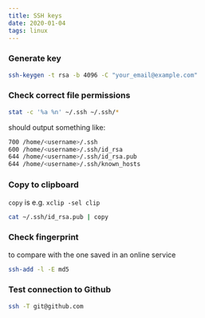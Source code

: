 ```yaml
---
title: SSH keys
date: 2020-01-04
tags: linux
---
```


### Generate key

```sh
ssh-keygen -t rsa -b 4096 -C "your_email@example.com"
```

### Check correct file permissions

```sh
stat -c '%a %n' ~/.ssh ~/.ssh/*
```

should output something like:
```sh
700 /home/<username>/.ssh
600 /home/<username>/.ssh/id_rsa
644 /home/<username>/.ssh/id_rsa.pub
644 /home/<username>/.ssh/known_hosts
```


### Copy to clipboard

`copy` is e.g. `xclip -sel clip`

```sh
cat ~/.ssh/id_rsa.pub | copy
```

### Check fingerprint

to compare with the one saved in an online service

```sh
ssh-add -l -E md5
```

### Test connection to Github

```sh
ssh -T git@github.com
```
